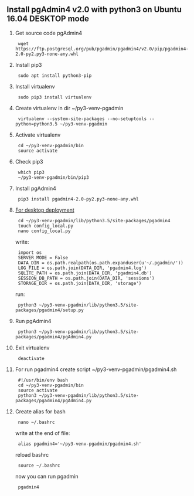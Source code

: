 ## Install pgAdmin4 v2.0 with python3 on Ubuntu 16.04 DESKTOP mode

1. Get source code pgAdmin4

        wget https://ftp.postgresql.org/pub/pgadmin/pgadmin4/v2.0/pip/pgadmin4-2.0-py2.py3-none-any.whl

2. Install pip3
    
        sudo apt install python3-pip

3. Install virtualenv
       
        sudo pip3 install virtualenv

4. Create virtualenv in dir ~/py3-venv-pgadmin
       
        virtualenv --system-site-packages --no-setuptools --python=python3.5 ~/py3-venv-pgadmin

5. Activate virtualenv
       
        cd ~/py3-venv-pgadmin/bin
        source activate

6. Check pip3
       
        which pip3
        ~/py3-venv-pgadmin/bin/pip3

4. Install pgAdmin4
       
        pip3 install pgadmin4-2.0-py2.py3-none-any.whl

5. [For desktop deployment](https://www.pgadmin.org/docs4/dev/desktop_deployment.html)
        
        cd ~/py3-venv-pgadmin/lib/python3.5/site-packages/pgadmin4
        touch config_local.py
        nano config_local.py
   write:
        
        import os
        SERVER_MODE = False
        DATA_DIR = os.path.realpath(os.path.expanduser(u'~/.pgadmin/'))
        LOG_FILE = os.path.join(DATA_DIR, 'pgadmin4.log')
        SQLITE_PATH = os.path.join(DATA_DIR, 'pgadmin4.db')
        SESSION_DB_PATH = os.path.join(DATA_DIR, 'sessions')
        STORAGE_DIR = os.path.join(DATA_DIR, 'storage')

   run:
        
        python3 ~/py3-venv-pgadmin/lib/python3.5/site-packages/pgadmin4/setup.py

6. Run pgAdmin4
        
        python3 ~/py3-venv-pgadmin/lib/python3.5/site-packages/pgadmin4/pgAdmin4.py

7. Exit virtualenv
        
        deactivate

8. For run pgadmin4 create script ~/py3-venv-pgadmin/pgadmin4.sh
             
        #!/usr/bin/env bash
        cd ~/py3-venv-pgadmin/bin
        source activate
        python3 ~/py3-venv-pgadmin/lib/python3.5/site-packages/pgadmin4/pgAdmin4.py

9. Create alias for bash
        
        nano ~/.bashrc
   
   write at the end of file: 
        
        alias pgadmin4='~/py3-venv-pgadmin/pgadmin4.sh'
   
   reload bashrc
        
        source ~/.bashrc
   
   now you can run pgadmin
        
        pgadmin4